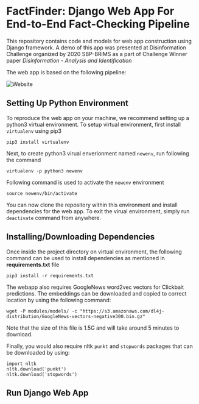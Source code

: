 # FactFinder: Django Web App For End-to-End Fact-Checking Pipeline
This repository contains code and models for web app construction using Django framework. A demo of this app was presented at Disinformation Challenge organized by 2020 SBP-BRiMS as a part of Challenge Winner paper *Disinformation - Analysis and Identification*

The web app is based on the following pipeline:

![Website](https://user-images.githubusercontent.com/25678184/111694946-e7806780-8808-11eb-9ecc-c35c4ea24ee8.png)

## Setting Up Python Environment
To reproduce the web app on your machine, we recommend setting up a python3 virtual environment. To setup virtual environment, first install `virtualenv` using pip3

```
pip3 install virtualenv
```

Next, to create python3 virual enverionment named `newenv`, run following the command

```
virtualenv -p python3 newenv
```

Following command is used to activate the `newenv` environment

```
source newenv/bin/activate
```
You can now clone the repository within this environment and install dependencies for the web app. To exit the virual environment, simply run `deactivate` command from anywhere.

## Installing/Downloading Dependencies
Once inside the project directory on virtual environment, the following command can be used to install dependencies as mentioned in **requirements.txt** file

```
pip3 install -r requirements.txt
```

The webapp also requires GoogleNews word2vec vectors for Clickbait predictions. The embeddings can be downloaded and copied to correct location by using the following command:

```
wget -P modules/models/ -c "https://s3.amazonaws.com/dl4j-distribution/GoogleNews-vectors-negative300.bin.gz"
```
Note that the size of this file is 1.5G and will take around 5 minutes to download.

Finally, you would also require nltk `punkt` and `stopwords` packages that can be downloaded by using:
```
import nltk
nltk.download('punkt')
nltk.download('stopwords')
```

## Run Django Web App
